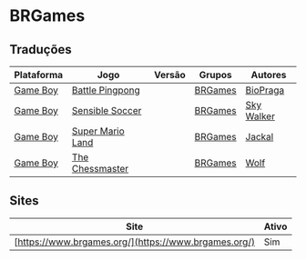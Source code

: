 # BRGames

## Traduções

| Plataforma | Jogo | Versão | Grupos | Autores |
| ----------- | ----------- | ----------- | ----------- | ----------- |
| [Game Boy](../../traducoes/game-boy/) | [Battle Pingpong](../../traducoes/game-boy/battle-pingpong_biopraga/) |  | [BRGames](../../grupos/brgames/) | [BioPraga](../../autores/biopraga/) |
| [Game Boy](../../traducoes/game-boy/) | [Sensible Soccer](../../traducoes/game-boy/sensible-soccer_sky-walker/) |  | [BRGames](../../grupos/brgames/) | [Sky Walker](../../autores/sky-walker/) |
| [Game Boy](../../traducoes/game-boy/) | [Super Mario Land](../../traducoes/game-boy/super-mario-land_jackal/) |  | [BRGames](../../grupos/brgames/) | [Jackal](../../autores/jackal/) |
| [Game Boy](../../traducoes/game-boy/) | [The Chessmaster](../../traducoes/game-boy/the-chessmaster_wolf/) |  | [BRGames](../../grupos/brgames/) | [Wolf](../../autores/wolf/) |

## Sites

| Site | Ativo |
| ----------- | ----------- |
| [https://www.brgames.org/](https://www.brgames.org/) | Sim |